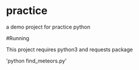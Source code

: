 # practice
a demo project for practice python


#Running

This project requires python3 and requests package

'python find_meteors.py'
